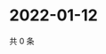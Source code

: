 # 2022-01-12

共 0 条

<!-- BEGIN WEIBO -->
<!-- 最后更新时间 Wed Jan 12 2022 12:20:30 GMT+0800 (China Standard Time) -->

<!-- END WEIBO -->
